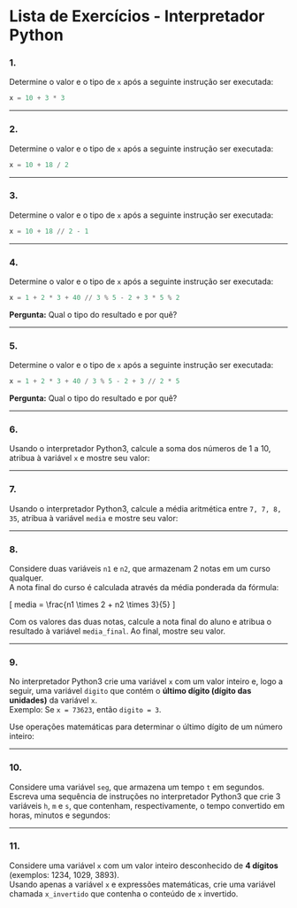 # Lista de Exercícios - Interpretador Python

### 1.  
Determine o valor e o tipo de `x` após a seguinte instrução ser executada:
```python
x = 10 + 3 * 3
```

---

### 2.  
Determine o valor e o tipo de `x` após a seguinte instrução ser executada:
```python
x = 10 + 18 / 2
```

---

### 3.  
Determine o valor e o tipo de `x` após a seguinte instrução ser executada:
```python
x = 10 + 18 // 2 - 1
```

---

### 4.  
Determine o valor e o tipo de `x` após a seguinte instrução ser executada:
```python
x = 1 + 2 * 3 + 40 // 3 % 5 - 2 + 3 * 5 % 2
```
**Pergunta:** Qual o tipo do resultado e por quê?

---

### 5.  
Determine o valor e o tipo de `x` após a seguinte instrução ser executada:
```python
x = 1 + 2 * 3 + 40 / 3 % 5 - 2 + 3 // 2 * 5
```
**Pergunta:** Qual o tipo do resultado e por quê?

---

### 6.  
Usando o interpretador Python3, calcule a soma dos números de 1 a 10, atribua à variável `x` e mostre seu valor:


---

### 7.  
Usando o interpretador Python3, calcule a média aritmética entre `7, 7, 8, 35`, atribua à variável `media` e mostre seu valor:


---

### 8.  
Considere duas variáveis `n1` e `n2`, que armazenam 2 notas em um curso qualquer.  
A nota final do curso é calculada através da média ponderada da fórmula:

\[
media = \frac{n1 \times 2 + n2 \times 3}{5}
\]

Com os valores das duas notas, calcule a nota final do aluno e atribua o resultado à variável `media_final`. Ao final, mostre seu valor.

---

### 9.  
No interpretador Python3 crie uma variável `x` com um valor inteiro e, logo a seguir, uma variável `digito` que contém o **último dígito (dígito das unidades)** da variável `x`.  
Exemplo: Se `x = 73623`, então `digito = 3`.

Use operações matemáticas para determinar o último dígito de um número inteiro:


---

### 10.  
Considere uma variável `seg`, que armazena um tempo `t` em segundos.  
Escreva uma sequência de instruções no interpretador Python3 que crie 3 variáveis `h`, `m` e `s`, que contenham, respectivamente, o tempo convertido em horas, minutos e segundos:


---

### 11.  
Considere uma variável `x` com um valor inteiro desconhecido de **4 dígitos** (exemplos: 1234, 1029, 3893).  
Usando apenas a variável `x` e expressões matemáticas, crie uma variável chamada `x_invertido` que contenha o conteúdo de `x` invertido.

